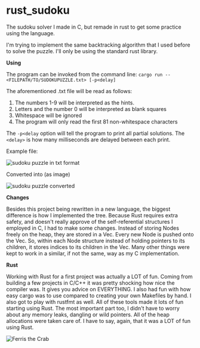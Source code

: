 # rust_sudoku
The sudoku solver I made in C, but remade in rust to get some practice using the language.

I'm trying to implement the same backtracking algorithm that I used before to solve the puzzle.
I'll only be using the standard rust library.

**Using**

The program can be invoked from the command line:
`cargo run -- <FILEPATH/TO/SUDOKUPUZZLE.txt> [-p<delay]`

The aforementioned .txt file will be read as follows:

1. The numbers 1-9 will be interpreted as the hints.
2. Letters and the number 0 will be interpreted as blank squares
3. Whitespace will be ignored
4. The program will only read the first 81 non-whitespace characters

The `-p<delay` option will tell the program to print all partial solutions. The `<delay>` is how many milliseconds are
delayed between each print.

Example file:

![sudoku puzzle in txt format](https://user-images.githubusercontent.com/100320298/169670900-7a61b8ca-f7b6-4db2-bb67-336299de8ecb.png)

Converted into (as image)

![sudoku puzzle converted](https://user-images.githubusercontent.com/100320298/169367764-f1fe46eb-6326-4101-97dc-d9b1d3471e8b.png)

**Changes**

Besides this project being rewritten in a new language, the biggest difference is how I implemented the tree. Because Rust 
requires extra safety, and doesn't really approve of the self-referential structures I employed in C, I had to make some
changes. Instead of storing Nodes freely on the heap, they are stored in a Vec. Every new Node is pushed onto the Vec. 
So, within each Node structure instead of holding pointers to its children, it stores indices to its children in the Vec.
Many other things were kept to work in a similar, if not the same, way as my C implementation.

**Rust**

Working with Rust for a first project was actually a LOT of fun. Coming from building a few projects in C/C++ it was pretty
shocking how nice the compiler was. It gives you advice on EVERYTHING. I also had fun with how easy cargo was to use 
compared to creating your own Makefiles by hand. I also got to play with rustfmt as well. All of these tools made it lots
of fun starting using Rust. The most important part too, I didn't have to worry about any memory leaks, dangling or wild pointers.
All of the heap allocations were taken care of. I have to say, again, that it was a LOT of fun using Rust.

![Ferris the Crab](https://rustacean.net/assets/rustacean-orig-noshadow.png)


